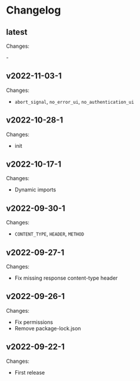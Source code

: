 # Changelog

## latest

Changes:

\-

## v2022-11-03-1

Changes:

- `abort_signal`, `no_error_ui`, `no_authentication_ui`

## v2022-10-28-1

Changes:

- init

## v2022-10-17-1

Changes:

- Dynamic imports

## v2022-09-30-1

Changes:

- `CONTENT_TYPE`, `HEADER`, `METHOD`

## v2022-09-27-1

Changes:

- Fix missing response content-type header

## v2022-09-26-1

Changes:

- Fix permissions
- Remove package-lock.json

## v2022-09-22-1

Changes:

- First release
